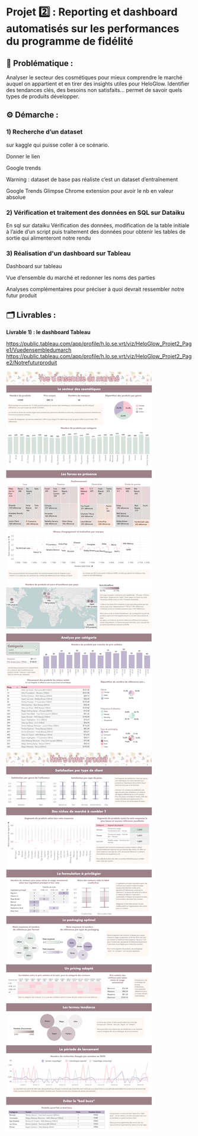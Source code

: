 # Projet 2️⃣ : Reporting et dashboard automatisés sur les performances du programme de fidélité

## 🧩 Problématique :

Analyser le secteur des cosmétiques pour mieux comprendre le marché auquel on appartient et en tirer des insights utiles pour HeloGlow. Identifier des tendances clés, des besoins non satisfaits… permet de savoir quels types de produits développer.

## ⚙️ Démarche :

### 1) Recherche d’un dataset 


sur kaggle qui puisse coller à ce scénario.

Donner le lien 

Google trends 

Warning : dataset de base pas réaliste c’est un dataset d’entraînement 

Google Trends Glimpse Chrome extension pour avoir le nb en valeur absolue

### 2) Vérification et traitement des données en SQL sur Dataiku

En sql sur dataiku Vérification des données, modification de la table initiale à l’aide d’un script puis traitement des données pour obtenir les tables de sortie qui alimenteront notre rendu

### 3) Réalisation d'un dashboard sur Tableau

Dashboard sur tableau 

Vue d’ensemble du marché et redonner les noms des parties 

Analyses complémentaires pour préciser à quoi devrait ressembler notre futur produit 

## 🗂️ Livrables :

**Livrable 1) : le dashboard Tableau**


https://public.tableau.com/app/profile/h.lo.se.vrt/viz/HeloGlow_Projet2_Page1/Vuedensembledumarch
https://public.tableau.com/app/profile/h.lo.se.vrt/viz/HeloGlow_Projet2_Page2/Notrefuturproduit



<img src="https://github.com/HeloGlow/Portfolio_fr/blob/main/Projet_2/HeloGlow_Tableau_Page1.png?raw=true">
<img src="https://github.com/HeloGlow/Portfolio_fr/blob/main/Projet_2/HeloGlow_Tableau_Page2.png?raw=true">
